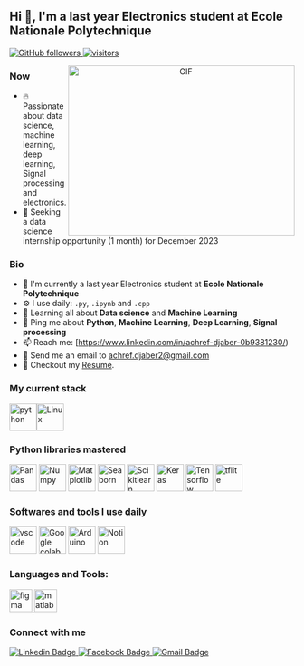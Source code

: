 ## Hi 👋, I'm a last year Electronics student  at Ecole Nationale Polytechnique
<p align="left">
  <a href="https://github.com/Achrefdjaber?tab=followers">
    <img alt="GitHub followers" src="https://img.shields.io/github/followers/boudia-abderaouf?color=green&logo=github">
  </a>
  <a href="https://github.com/Achrefdjaber/">
    <img src="https://komarev.com/ghpvc/?username=Achrefdjaber" alt="visitors" />
  </a>
</p>
<a target="_blank" align="center">
  <img align="right" top="500" height="300" width="400" alt="GIF" src="https://media.giphy.com/media/SWoSkN6DxTszqIKEqv/giphy.gif">
</a>

### Now
- :fire: Passionate about data science, machine learning, deep learning, Signal processing and electronics.
- :calendar: Seeking a data science internship opportunity (1 month) for December 2023

### Bio
- 🏢 I'm currently a last year  Electronics  student at **Ecole Nationale Polytechnique**
- ⚙️ I use daily: `.py`, `.ipynb` and `.cpp`
- 🌱 Learning all about **Data science** and **Machine Learning**
- 💬 Ping me about **Python**, **Machine Learning**, **Deep Learning**,  **Signal processing**
- 📫 Reach me: [https://www.linkedin.com/in/achref-djaber-0b9381230/)
- :email: Send me an email to achref.djaber2@gmail.com
- 📝 Checkout my [Resume](./file/MON-CV.pdf).

### My current stack
<img height="48" src="img/python.svg" alt="python"><img height="48" src="img/Linux.svg" alt="Linux">

### Python libraries mastered
<img height="48" src="https://upload.wikimedia.org/wikipedia/commons/thumb/2/22/Pandas_mark.svg/langfr-800px-Pandas_mark.svg.png" alt="Pandas"> <img height="48" src="https://upload.wikimedia.org/wikipedia/commons/3/31/NumPy_logo_2020.svg" alt="Numpy"> <img height="48" src="https://upload.wikimedia.org/wikipedia/commons/0/01/Created_with_Matplotlib-logo.svg" alt="Matplotlib"> <img height="48" src="https://user-images.githubusercontent.com/315810/92254613-279c8000-ee9f-11ea-9b73-5622a7d95f3f.png" alt="Seaborn"> <img height="48" src="img/Scikitlearn.svg" alt="Scikitlearn"> <img height="48" src="img/keras.svg" alt="Keras"> <img height="48" src="img/tensorflow.svg" alt="Tensorflow"> <img height="48" src="img/TensorFlow_lite.png" alt="tflite"> 

### Softwares and tools I use daily
<img height="48" src="img/vscode.svg" alt="vscode">  <img height="48" src="img/colab.svg" alt="Google colab"> <img height="48" src="img/arduino.svg" alt="Arduino"> <img height="48" src="img/notion.svg" alt="Notion">

### Languages and Tools:
<p align="left"> <a href="https://www.figma.com/" target="_blank" rel="noreferrer"> <img src="https://www.vectorlogo.zone/logos/figma/figma-icon.svg" alt="figma" width="40" height="40"/> </a> <a href="https://www.mathworks.com/" target="_blank" rel="noreferrer"> <img src="https://upload.wikimedia.org/wikipedia/commons/2/21/Matlab_Logo.png" alt="matlab" width="40" height="40"/> </a> </p>


### Connect with me
<div id="social-media" style="text-align:left">
    <a href="https://www.linkedin.com/in/achref-djaber-0b9381230/">
        <img src="https://img.shields.io/badge/linkedin-%230077B5.svg?&style=for-the-badge&logo=linkedin&logoColor=white" alt="Linkedin Badge">
    </a>
    <a href="https://web.facebook.com/profile.php?id=100004097532754">
        <img src="https://img.shields.io/badge/Facebook-blue?style=for-the-badge&logo=facebook&logoColor=white" alt="Facebook Badge"/>
    </a>
    <a href="mailto:achrefdjaber2@gmail.com"> <img src="https://img.shields.io/badge/gmail-red?style=for-the-badge&logo=gmail&logoColor=white" alt="Gmail Badge"/></a>
</div>
